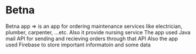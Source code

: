 # Betna
Betna app => is an app for ordering maintenance services like electrician, plumber, carpenter, ...etc. Also it provide nursing service
The app used Java mail API for sending and recieving orders through that API
Also the app used Firebase to store important informatoin and some data

